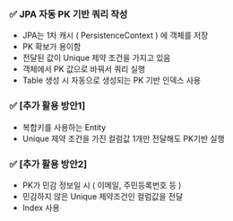 ### ✅ JPA 자동 PK 기반 쿼리 작성

- JPA는 1차 캐시 ( PersistenceContext ) 에 객체를 저장
- PK 확보가 용이함
- 전달된 값이 Unique 제약 조건을 가지고 있음
- 객체에서 PK 값으로 바꿔서 쿼리 실행
- Table 생성 시 자동으로 생성되는 PK 기반 인덱스 사용

### ✅ [추가 활용 방안1]
- 복합키를 사용하는 Entity
- Unique 제약 조건을 가진 컬럼값 1개만 전달해도 PK기반 실행

### ✅ [추가 활용 방안2]
- PK가 민감 정보일 시 ( 이메일, 주민등록번호 등 )
- 민감하지 않은 Unique 제약조건인 컬럼값을 전달
- Index 사용